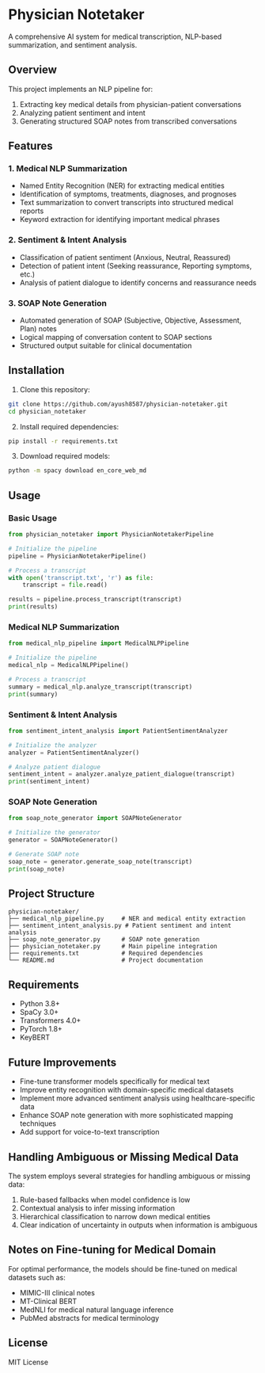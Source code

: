 # Physician Notetaker

A comprehensive AI system for medical transcription, NLP-based summarization, and sentiment analysis.

## Overview

This project implements an NLP pipeline for:
1. Extracting key medical details from physician-patient conversations
2. Analyzing patient sentiment and intent
3. Generating structured SOAP notes from transcribed conversations

## Features

### 1. Medical NLP Summarization
- Named Entity Recognition (NER) for extracting medical entities
- Identification of symptoms, treatments, diagnoses, and prognoses
- Text summarization to convert transcripts into structured medical reports
- Keyword extraction for identifying important medical phrases

### 2. Sentiment & Intent Analysis
- Classification of patient sentiment (Anxious, Neutral, Reassured)
- Detection of patient intent (Seeking reassurance, Reporting symptoms, etc.)
- Analysis of patient dialogue to identify concerns and reassurance needs

### 3. SOAP Note Generation
- Automated generation of SOAP (Subjective, Objective, Assessment, Plan) notes
- Logical mapping of conversation content to SOAP sections
- Structured output suitable for clinical documentation

## Installation

1. Clone this repository:
```bash
git clone https://github.com/ayush8587/physician-notetaker.git
cd physician_notetaker
```

2. Install required dependencies:
```bash
pip install -r requirements.txt
```

3. Download required models:
```bash
python -m spacy download en_core_web_md
```

## Usage

### Basic Usage

```python
from physician_notetaker import PhysicianNotetakerPipeline

# Initialize the pipeline
pipeline = PhysicianNotetakerPipeline()

# Process a transcript
with open('transcript.txt', 'r') as file:
    transcript = file.read()

results = pipeline.process_transcript(transcript)
print(results)
```

### Medical NLP Summarization

```python
from medical_nlp_pipeline import MedicalNLPPipeline

# Initialize the pipeline
medical_nlp = MedicalNLPPipeline()

# Process a transcript
summary = medical_nlp.analyze_transcript(transcript)
print(summary)
```

### Sentiment & Intent Analysis

```python
from sentiment_intent_analysis import PatientSentimentAnalyzer

# Initialize the analyzer
analyzer = PatientSentimentAnalyzer()

# Analyze patient dialogue
sentiment_intent = analyzer.analyze_patient_dialogue(transcript)
print(sentiment_intent)
```

### SOAP Note Generation

```python
from soap_note_generator import SOAPNoteGenerator

# Initialize the generator
generator = SOAPNoteGenerator()

# Generate SOAP note
soap_note = generator.generate_soap_note(transcript)
print(soap_note)
```

## Project Structure

```
physician-notetaker/
├── medical_nlp_pipeline.py     # NER and medical entity extraction
├── sentiment_intent_analysis.py # Patient sentiment and intent analysis
├── soap_note_generator.py      # SOAP note generation
├── physician_notetaker.py      # Main pipeline integration
├── requirements.txt            # Required dependencies
└── README.md                   # Project documentation
```

## Requirements

- Python 3.8+
- SpaCy 3.0+
- Transformers 4.0+
- PyTorch 1.8+
- KeyBERT

## Future Improvements

- Fine-tune transformer models specifically for medical text
- Improve entity recognition with domain-specific medical datasets
- Implement more advanced sentiment analysis using healthcare-specific data
- Enhance SOAP note generation with more sophisticated mapping techniques
- Add support for voice-to-text transcription

## Handling Ambiguous or Missing Medical Data

The system employs several strategies for handling ambiguous or missing data:

1. Rule-based fallbacks when model confidence is low
2. Contextual analysis to infer missing information
3. Hierarchical classification to narrow down medical entities
4. Clear indication of uncertainty in outputs when information is ambiguous

## Notes on Fine-tuning for Medical Domain

For optimal performance, the models should be fine-tuned on medical datasets such as:

- MIMIC-III clinical notes
- MT-Clinical BERT
- MedNLI for medical natural language inference
- PubMed abstracts for medical terminology

## License

MIT License
